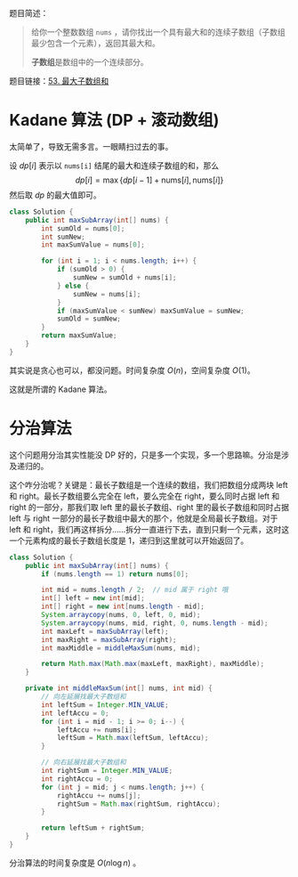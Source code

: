题目简述：

> 给你一个整数数组 `nums` ，请你找出一个具有最大和的连续子数组（子数组最少包含一个元素），返回其最大和。
>
> **子数组**是数组中的一个连续部分。

题目链接：[53. 最大子数组和](https://leetcode.cn/problems/maximum-subarray/)

# Kadane 算法 (DP + 滚动数组)

太简单了，导致无需多言。一眼睛扫过去的事。

设 $dp[i]$ 表示以 `nums[i]` 结尾的最大和连续子数组的和，那么
$$
dp[i]=\max\{dp[i-1]+\mathrm{nums}[i],\,\mathrm{nums}[i]\}
$$
然后取 $dp$ 的最大值即可。

```java
class Solution {
    public int maxSubArray(int[] nums) {
        int sumOld = nums[0];
        int sumNew;
        int maxSumValue = nums[0];

        for (int i = 1; i < nums.length; i++) {
            if (sumOld > 0) {
                sumNew = sumOld + nums[i];
            } else {
                sumNew = nums[i];
            }
            if (maxSumValue < sumNew) maxSumValue = sumNew;
            sumOld = sumNew;
        }
        return maxSumValue;
    }
}
```

其实说是贪心也可以，都没问题。时间复杂度 $O(n)$，空间复杂度 $O(1)$。

这就是所谓的 Kadane 算法。

# 分治算法

这个问题用分治其实性能没 DP 好的，只是多一个实现，多一个思路嘛。分治是涉及递归的。

这个咋分治呢？关键是：最长子数组是一个连续的数组，我们把数组分成两块 left 和 right。最长子数组要么完全在 left，要么完全在 right，要么同时占据 left 和 right 的一部分，那我们取 left 里的最长子数组、right 里的最长子数组和同时占据 left 与 right 一部分的最长子数组中最大的那个，他就是全局最长子数组。对于 left 和 right，我们再这样拆分……拆分一直进行下去，直到只剩一个元素，这时这一个元素构成的最长子数组长度是 1，递归到这里就可以开始返回了。

```java
class Solution {
    public int maxSubArray(int[] nums) {
        if (nums.length == 1) return nums[0];

        int mid = nums.length / 2;  // mid 属于 right 哦
        int[] left = new int[mid];
        int[] right = new int[nums.length - mid];
        System.arraycopy(nums, 0, left, 0, mid);
        System.arraycopy(nums, mid, right, 0, nums.length - mid);
        int maxLeft = maxSubArray(left);
        int maxRight = maxSubArray(right);
        int maxMiddle = middleMaxSum(nums, mid);

        return Math.max(Math.max(maxLeft, maxRight), maxMiddle);
    }

    private int middleMaxSum(int[] nums, int mid) {
        // 向左延展找最大子数组和
        int leftSum = Integer.MIN_VALUE;
        int leftAccu = 0;
        for (int i = mid - 1; i >= 0; i--) {
            leftAccu += nums[i];
            leftSum = Math.max(leftSum, leftAccu);
        }

        // 向右延展找最大子数组和
        int rightSum = Integer.MIN_VALUE;
        int rightAccu = 0;
        for (int j = mid; j < nums.length; j++) {
            rightAccu += nums[j];
            rightSum = Math.max(rightSum, rightAccu);
        }

        return leftSum + rightSum;
    }
}
```

分治算法的时间复杂度是 $O(n\log n)$ 。
